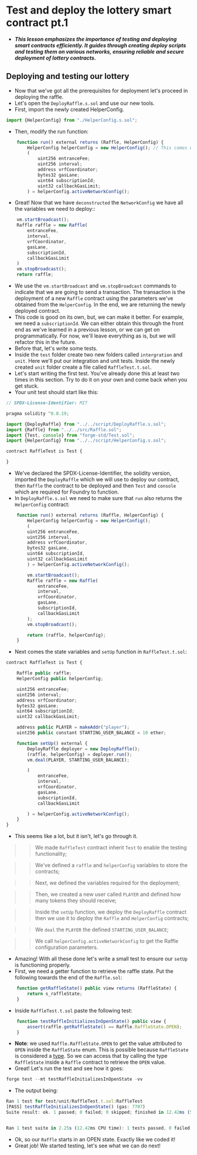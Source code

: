 # Test and deploy the lottery smart contract pt.1
- ***This lesson emphasizes the importance of testing and deploying smart contracts efficiently. It guides through creating deploy scripts and testing them on various networks, ensuring reliable and secure deployment of lottery contracts.***

## Deploying and testing our lottery
- Now that we've got all the prerequisites for deployment let's proceed in deploying the raffle.
- Let's open the `DeployRaffle.s.sol` and use our new tools.
- First, import the newly created HelperConfig.

```javascript
import {HelperConfig} from "./HelperConfig.s.sol";
```

- Then, modify the run function:

```javascript
    function run() external returns (Raffle, HelperConfig) {
        HelperConfig helperConfig = new HelperConfig(); // This comes with our mocks!
        (
            uint256 entranceFee;
            uint256 interval;
            address vrfCoordinator;
            bytes32 gasLane;
            uint64 subscriptionId;
            uint32 callbackGasLimit;
        ) = helperConfig.activeNetworkConfig();
```

- Great! Now that we have `deconstructed` the `NetworkConfig` we have all the variables we need to deploy::
```javascript
    vm.startBroadcast();
    Raffle raffle = new Raffle(
        entranceFee,
        interval,
        vrfCoordinator,
        gasLane,
        subscriptionId,
        callbackGasLimit
    )
    vm.stopBroadcast();
    return raffle;
```

- We use the `vm.startBroadcast` and `vm.stopBroadcast` commands to indicate that we are going to send a transaction. The transaction is the deployment of a new `Raffle` contract using the parameters we've obtained from the `HelperConfig`. In the end, we are returning the newly deployed contract.
- This code is good on its own, but, we can make it better. For example, we need a `subscriptionId`. We can either obtain this through the front end as we've learned in a previous lesson, or we can get on programmatically. For now, we'll leave everything as is, but we will refactor this in the future.
- Before that, let's write some tests.
- Inside the `test` folder create two new folders called `intergration` and `unit`. Here we'll put our integration and unit tests. Inside the newly created `unit` folder create a file called `RaffleTest.t.sol`.
- Let's start writing the first test. You've already done this at least two times in this section. Try to do it on your own and come back when you get stuck.
- Your unit test should start like this:

```javascript
// SPDX-License-Identifier: MIT

pragma solidity ^0.8.19;

import {DeployRaffle} from "../../script/DeployRaffle.s.sol";
import {Raffle} from "../../src/Raffle.sol";
import {Test, console} from "forge-std/Test.sol";
import {HelperConfig} from "../../script/HelperConfig.s.sol";

contract RaffleTest is Test {

}
```

- We've declared the SPDX-License-Identifier, the solidity version, imported the `DeployRaffle` which we will use to deploy our contract, then `Raffle` the contract to be deployed and then `Test` and `console` which are required for Foundry to function.
- In `DeployRaffle.s.sol` we need to make sure that `run` also returns the `HelperConfig` contract:

```javascript
    function run() external returns (Raffle, HelperConfig) {
        HelperConfig helperConfig = new HelperConfig();
        (
        uint256 entranceFee,
        uint256 interval,
        address vrfCoordinator,
        bytes32 gasLane,
        uint64 subscriptionId,
        uint32 callbackGasLimit
        ) = helperConfig.activeNetworkConfig();

        vm.startBroadcast();
        Raffle raffle = new Raffle(
            entranceFee,
            interval,
            vrfCoordinator,
            gasLane,
            subscriptionId,
            callbackGasLimit
        );
        vm.stopBroadcast();

        return (raffle, helperConfig);
    }
```

- Next comes the state variables and `setUp` function in `RaffleTest.t.sol`:

```javascript
contract RaffleTest is Test {

    Raffle public raffle;
    HelperConfig public helperConfig;

    uint256 entranceFee;
    uint256 interval;
    address vrfCoordinator;
    bytes32 gasLane;
    uint64 subscriptionId;
    uint32 callbackGasLimit;

    address public PLAYER = makeAddr("player");
    uint256 public constant STARTING_USER_BALANCE = 10 ether;

    function setUp() external {
        DeployRaffle deployer = new DeployRaffle();
        (raffle, helperConfig) = deployer.run();
        vm.deal(PLAYER, STARTING_USER_BALANCE);

        (
            entranceFee,
            interval,
            vrfCoordinator,
            gasLane,
            subscriptionId,
            callbackGasLimit

        ) = helperConfig.activeNetworkConfig();
    }
}
```

- This seems like a lot, but it isn't, let's go through it.

>> We made `RaffleTest` contract inherit `Test` to enable the testing functionality;

>> We've defined a `raffle` and `helperConfig` variables to store the contracts;

>> Next, we defined the variables required for the deployment;

>> Then, we created a new user called `PLAYER` and defined how many tokens they should receive;

>> Inside the `setUp` function, we deploy the `DeployRaffle` contract then we use it to deploy the `Raffle` and `HelperConfig` contracts;

>> We `deal` the `PLAYER` the defined `STARTING_USER_BALANCE`;

>> We call `helperConfig.activeNetworkConfig` to get the Raffle configuration parameters.

- Amazing! With all these done let's write a small test to ensure our `setUp` is functioning properly.
- First, we need a getter function to retrieve the raffle state. Put the following towards the end of the `Raffle.sol`:

```javascript
    function getRaffleState() public view returns (RaffleState) {
        return s_raffleState;
    }
```

- Inside `RaffleTest.t.sol` paste the following test:

```javascript
    function testRaffleInitializesInOpenState() public view {
        assert(raffle.getRaffleState() == Raffle.RaffleState.OPEN);
    }
```

- **Note**: we used `Raffle.RaffleState.OPEN` to get the value attributed to `OPEN` inside the `RaffleState` enum. This is possible because `RaffleState` is considered a [type](https://docs.soliditylang.org/en/latest/types.html#enums). So we can access that by calling the type `RaffleState` inside a `Raffle` contract to retrieve the `OPEN` value.
- Great! Let's run the test and see how it goes:

```javascript
forge test --mt testRaffleInitializesInOpenState -vv
```

- The output being:

```javascript
Ran 1 test for test/unit/RaffleTest.t.sol:RaffleTest
[PASS] testRaffleInitializesInOpenState() (gas: 7707)
Suite result: ok. 1 passed; 0 failed; 0 skipped; finished in 12.42ms (51.80µs CPU time)


Ran 1 test suite in 2.25s (12.42ms CPU time): 1 tests passed, 0 failed, 0 skipped (1 total tests)
```

- Ok, so our `Raffle` starts in an OPEN state. Exactly like we coded it!
- Great job! We started testing, let's see what we can do next!
